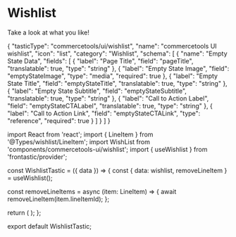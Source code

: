 <meta name="viewport" content="width=device-width, initial-scale=1.0">

<style>
    > div {
        backdrop-filter: blur(30px);
        display: flex;
        width: 100%;
        height: 300px;
        justify-content: center;
        align-items: center;
        a {
            display: block;
            width: 250px;
            height: 130px;
            text-decoration: none;
            img {
                display: block;
                margin: 0 auto 10px auto;
                width: 100px;
                height: 100px;
                border-radius: 50px;
                transition: all 250ms ease-in-out 0s;
            }
            h1 {
                display: block;
                height: 20px;
                line-height: 20px;
                color: white;
                font-weight: bold;
                font-size: 18px;
                text-align: center;
            }
            p {
                display: block;
                font-size: 12px;
                text-align: center;
                color: lightgray;
            }
            &:hover {
                img {
                    transform: scale(1.05);
                }
            }
        }
    }
    button {
        position: absolute;
        cursor: pointer;
        bottom: -20px;
        left: 0;
        right: 0;
        margin: 0 auto;
        background: #10c694;
        height: 40px;
        color: white;
        border: none;
        font-size: 12px;
        padding: 0 60px;
        border-radius: 20px;
        text-transform: uppercase;
        transition: all 250ms ease-in-out 0s;
        &:hover {
            background: ${Color('#10c694').darken(0.2).toString()};
        }
    }
`;
</style>

<html>
    <h1> Wishlist </h1>
        <p>Take a look at what you like!</p>
{
  "tasticType": "commercetools/ui/wishlist",
  "name": "commercetools UI wishlist",
  "icon": "list",
  "category": "Wishlist",
  "schema": [
    {
      "name": "Empty State Data",
      "fields": [
        {
          "label": "Page Title",
          "field": "pageTitle",
          "translatable": true,
          "type": "string"
        },
        {
          "label": "Empty State Image",
          "field": "emptyStateImage",
          "type": "media",
          "required": true
        },
        {
          "label": "Empty State Title",
          "field": "emptyStateTitle",
          "translatable": true,
          "type": "string"
        },
        {
          "label": "Empty State Subtitle",
          "field": "emptyStateSubtitle",
          "translatable": true,
          "type": "string"
        },
        {
          "label": "Call to Action Label",
          "field": "emptyStateCTALabel",
          "translatable": true,
          "type": "string"
        },
        {
          "label": "Call to Action Link",
          "field": "emptyStateCTALink",
          "type": "reference",
          "required": true
        }
      ]
    }
  ]
}

import React from 'react';
import { LineItem } from '@Types/wishlist/LineItem';
import WishList from 'components/commercetools-ui/wishlist';
import { useWishlist } from 'frontastic/provider';

const WishlistTastic = ({ data }) => {
  const { data: wishlist, removeLineItem } = useWishlist();

  const removeLineItems = async (item: LineItem) => {
    await removeLineItem(item.lineItemId);
  };

  return (
    <WishList
      pageTitle={data.pageTitle}
      emptyStateImage={data.emptyStateImage}
      emptyStateTitle={data.emptyStateTitle}
      emptyStateSubtitle={data.emptyStateSubtitle}
      emptyStateCTALabel={data.emptyStateCTALabel}
      emptyStateCTALink={data.emptyStateCTALink}
      items={wishlist}
      removeLineItems={removeLineItems}
    />
  );
};

export default WishlistTastic;